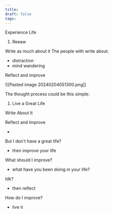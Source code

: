 ```yaml
---
title: 
draft: false
tags:
---
```

 
Experience Life
1. Reeaw

Write as much about it
The people with write about.
- distraction
- mind wandering


Reflect and improve

![[Pasted image 20240204051300.png]]


The thought process could be this simple:
1. Live a Great Life

Write About It

Reflect and Improve

-
But I don't have a great life?
- then improve your life

What should I improve?
- what have you been doing in your life?

Idk?
- then reflect 

How do I improve?
- live it

